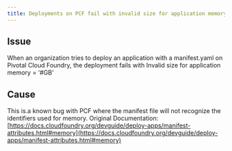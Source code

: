 ```yaml
---
title: Deployments on PCF fail with invalid size for application memory.
---
```


## Issue
When an organization tries to deploy an application with a manifest.yaml on Pivotal Cloud Foundry, the deployment fails with Invalid size for application memory = ‘#GB' 

## Cause
This is.a known bug with PCF where the manifest file will not recognize the identifiers used for memory. Original Documentation: [https://docs.cloudfoundry.org/devguide/deploy-apps/manifest-attributes.html#memory](https://docs.cloudfoundry.org/devguide/deploy-apps/manifest-attributes.html#memory)


